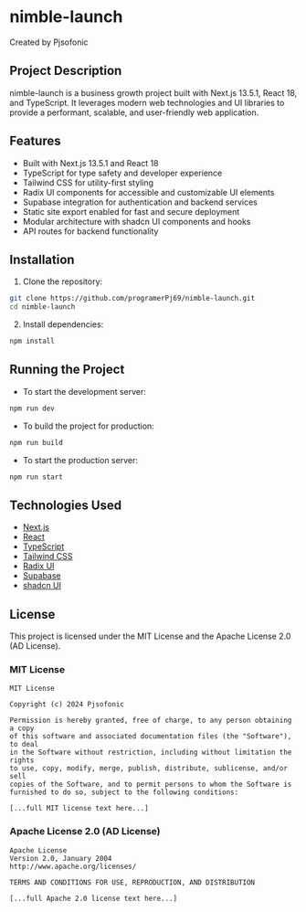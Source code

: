 # nimble-launch

Created by Pjsofonic

## Project Description

nimble-launch is a business growth project built with Next.js 13.5.1, React 18, and TypeScript. It leverages modern web technologies and UI libraries to provide a performant, scalable, and user-friendly web application.

## Features

- Built with Next.js 13.5.1 and React 18
- TypeScript for type safety and developer experience
- Tailwind CSS for utility-first styling
- Radix UI components for accessible and customizable UI elements
- Supabase integration for authentication and backend services
- Static site export enabled for fast and secure deployment
- Modular architecture with shadcn UI components and hooks
- API routes for backend functionality

## Installation

1. Clone the repository:

```bash
git clone https://github.com/programerPj69/nimble-launch.git
cd nimble-launch
```

2. Install dependencies:

```bash
npm install
```

## Running the Project

- To start the development server:

```bash
npm run dev
```

- To build the project for production:

```bash
npm run build
```

- To start the production server:

```bash
npm run start
```

## Technologies Used

- [Next.js](https://nextjs.org/)
- [React](https://reactjs.org/)
- [TypeScript](https://www.typescriptlang.org/)
- [Tailwind CSS](https://tailwindcss.com/)
- [Radix UI](https://www.radix-ui.com/)
- [Supabase](https://supabase.com/)
- [shadcn UI](https://ui.shadcn.com/)

## License

This project is licensed under the MIT License and the Apache License 2.0 (AD License).

### MIT License

```
MIT License

Copyright (c) 2024 Pjsofonic

Permission is hereby granted, free of charge, to any person obtaining a copy
of this software and associated documentation files (the "Software"), to deal
in the Software without restriction, including without limitation the rights
to use, copy, modify, merge, publish, distribute, sublicense, and/or sell
copies of the Software, and to permit persons to whom the Software is
furnished to do so, subject to the following conditions:

[...full MIT license text here...]
```

### Apache License 2.0 (AD License)

```
Apache License
Version 2.0, January 2004
http://www.apache.org/licenses/

TERMS AND CONDITIONS FOR USE, REPRODUCTION, AND DISTRIBUTION

[...full Apache 2.0 license text here...]
